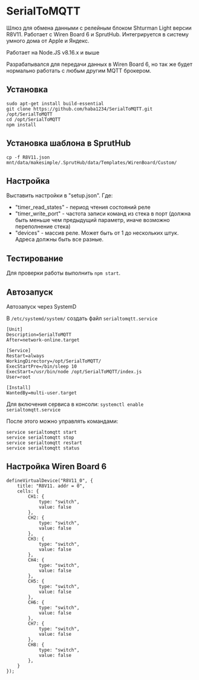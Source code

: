 # SerialToMQTT
Шлюз для обмена данными с релейным блоком Shturman Light версии R8V11. Работает с Wiren Board 6 и SprutHub. Интегрируется в систему умного дома от Apple и Яндекс.

Работает на Node.JS v8.16.х и выше

Разрабатывался для передачи данных в Wiren Board 6, но так же будет нормально работать с любым другим MQTT брокером.

## Установка

```
sudo apt-get install build-essential
git clone https://github.com/haba1234/SerialToMQTT.git /opt/SerialToMQTT
cd /opt/SerialToMQTT
npm install

```

## Установка шаблона в SprutHub

```
cp -f R8V11.json mnt/data/makesimple/.SprutHub/data/Templates/WirenBoard/Custom/
```

## Настройка
Выставить настройки в "setup.json".
Где:
- "timer_read_states" - период чтения состояний реле
- "timer_write_port" - частота записи команд из стека в порт (должна быть меньше чем предыдущий параметр, иначе возможно переполнение стека)
- "devices" - массив реле. Может быть от 1 до нескольких штук. Адреса должны быть все разные.

## Тестирование
Для проверки работы выполнить `npm start`.

## Автозапуск
Автозапуск через SystemD

В `/etc/systemd/system/` создать файл `serialtomqtt.service`

```
[Unit]
Description=SerialToMQTT
After=network-online.target

[Service]
Restart=always
WorkingDirectory=/opt/SerialToMQTT/
ExecStartPre=/bin/sleep 10
ExecStart=/usr/bin/node /opt/SerialToMQTT/index.js
User=root

[Install]
WantedBy=multi-user.target
```

Для включения сервиса в консоли:
`systemctl enable serialtomqtt.service`

После этого можно управлять командами:
```
service serialtomqtt start
service serialtomqtt stop
service serialtomqtt restart
service serialtomqtt status
```
## Настройка Wiren Board 6
```
defineVirtualDevice("R8V11_0", {
    title: "R8V11. addr = 0",
    cells: {
		CH1: {
			type: "switch",
			value: false
		},
		CH2: {
			type: "switch",
			value: false
		},
		CH3: {
			type: "switch",
			value: false
		},
		CH4: {
			type: "switch",
			value: false
		},
		CH5: {
			type: "switch",
			value: false
		},
		CH6: {
			type: "switch",
			value: false
		},
		CH7: {
			type: "switch",
			value: false
		},
		CH8: {
			type: "switch",
			value: false
		},
    }
});
```
